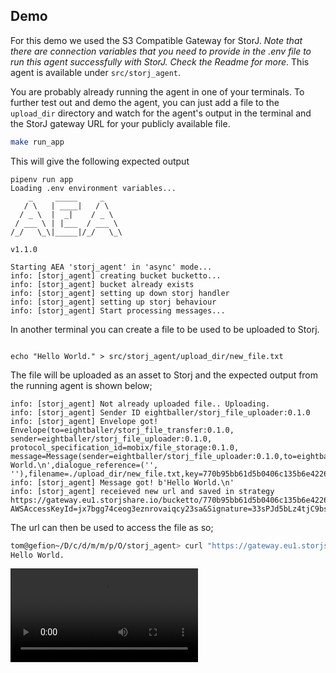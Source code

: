 ## Demo 
For this demo we used the S3 Compatible Gateway for StorJ. *Note that there are connection variables that you need to provide in the .env file to run this agent successfully with StorJ. Check the Readme for more*.
This agent is available under `src/storj_agent`.

You are probably already running the agent in one of your terminals. To further test out and demo the agent, you can just add a file to the `upload_dir` directory and watch for the agent's output in the terminal and the StorJ gateway URL for your publicly available file.


```bash
make run_app
```
This will give the following expected output

```
pipenv run app
Loading .env environment variables...
    _     _____     _    
   / \   | ____|   / \   
  / _ \  |  _|    / _ \  
 / ___ \ | |___  / ___ \ 
/_/   \_\|_____|/_/   \_\
                         
v1.1.0

Starting AEA 'storj_agent' in 'async' mode...
info: [storj_agent] creating bucket bucketto...
info: [storj_agent] bucket already exists
info: [storj_agent] setting up down storj handler 
info: [storj_agent] setting up storj behaviour
info: [storj_agent] Start processing messages...

```

In another terminal you can create a file to be used to be uploaded to Storj.

```

echo "Hello World." > src/storj_agent/upload_dir/new_file.txt

```
The file will be uploaded as an asset to Storj and the expected output from the running agent is shown below;

```
info: [storj_agent] Not already uploaded file.. Uploading.
info: [storj_agent] Sender ID eightballer/storj_file_uploader:0.1.0
info: [storj_agent] Envelope got! Envelope(to=eightballer/storj_file_transfer:0.1.0, sender=eightballer/storj_file_uploader:0.1.0, protocol_specification_id=mobix/file_storage:0.1.0, message=Message(sender=eightballer/storj_file_uploader:0.1.0,to=eightballer/storj_file_transfer:0.1.0,content=b'Hello World.\n',dialogue_reference=('', ''),filename=./upload_dir/new_file.txt,key=770b95bb61d5b0406c135b6e42260580,message_id=1,performative=file_upload,target=0))
info: [storj_agent] Message got! b'Hello World.\n'
info: [storj_agent] receieved new url and saved in strategy https://gateway.eu1.storjshare.io/bucketto/770b95bb61d5b0406c135b6e42260580.txt?AWSAccessKeyId=jx7bgg74ceog3eznrovaiqcy23sa&Signature=33sPJd5bLz4tjC9bsJLuMz1py%2Fg%3D&Expires=1639058879
```

The url can then be used to access the file as so;

```bash
tom@gefion~/D/c/d/m/m/p/O/storj_agent> curl "https://gateway.eu1.storjshare.io/bucketto/770b95bb61d5b0406c135b6e42260580.txt?AWSAccessKeyId=jx7bgg74ceog3eznrovaiqcy23sa&Signature=33sPJd5bLz4tjC9bsJLuMz1py%2Fg%3D&Expires=1639058879"
Hello World.
```

![type:video](./content/videos/demo_video.mp4)
